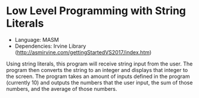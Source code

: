 # Low Level Programming with String Literals

- Language:     MASM
- Dependencies: Irvine Library (http://asmirvine.com/gettingStartedVS2017/index.htm)


Using string literals, this program will receive string input from the user. The program then converts the string to an integer and displays that integer to the screen.
The program takes an amount of inputs defined in the program (currently 10) and outputs the numbers that the user input, the sum of those numbers, and the average of those numbers.
